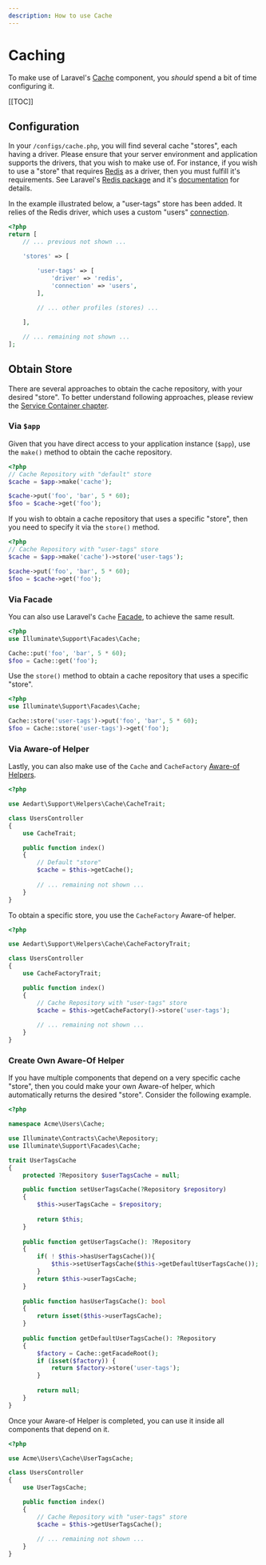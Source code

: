 ```yaml
---
description: How to use Cache
---
```


# Caching

To make use of Laravel's [Cache](https://laravel.com/docs/8.x/cache) component, you _should_ spend a bit of time configuring it.

[[TOC]]

## Configuration

In your `/configs/cache.php`, you will find several cache "stores", each having a driver.
Please ensure that your server environment and application supports the drivers, that you wish to make use of.
For instance, if you wish to use a "store" that requires [Redis](https://redis.io/) as a driver, then you must fulfill it's requirements. 
See Laravel's [Redis package](https://packagist.org/packages/illuminate/redis) and it's [documentation](https://laravel.com/docs/8.x/redis) for details.

In the example illustrated below, a "user-tags" store has been added.
It relies of the Redis driver, which uses a custom "users" [connection](https://laravel.com/docs/8.x/redis#configuration).

```php
<?php
return [
    // ... previous not shown ...

    'stores' => [

        'user-tags' => [
            'driver' => 'redis',
            'connection' => 'users',
        ],
    
        // ... other profiles (stores) ...

    ],

    // ... remaining not shown ...    
];
```

## Obtain Store

There are several approaches to obtain the cache repository, with your desired "store".
To better understand following approaches, please review the [Service Container chapter](container.md#resolving).

### Via `$app`

Given that you have direct access to your application instance (`$app`), use the `make()` method to obtain the cache repository. 

```php
<?php
// Cache Repository with "default" store
$cache = $app->make('cache');

$cache->put('foo', 'bar', 5 * 60);
$foo = $cache->get('foo');
```

If you wish to obtain a cache repository that uses a specific "store", then you need to specify it via the `store()` method.

```php
<?php
// Cache Repository with "user-tags" store
$cache = $app->make('cache')->store('user-tags');

$cache->put('foo', 'bar', 5 * 60);
$foo = $cache->get('foo');
```

### Via Facade

You can also use Laravel's `Cache` [Facade](https://laravel.com/docs/8.x/facades), to achieve the same result.

```php
<?php
use Illuminate\Support\Facades\Cache;

Cache::put('foo', 'bar', 5 * 60);
$foo = Cache::get('foo');
```

Use the `store()` method to obtain a cache repository that uses a specific "store".

```php
<?php
use Illuminate\Support\Facades\Cache;

Cache::store('user-tags')->put('foo', 'bar', 5 * 60);
$foo = Cache::store('user-tags')->get('foo');
```

### Via Aware-of Helper

Lastly, you can also make use of the `Cache` and `CacheFactory` [Aware-of Helpers](../../support/laravel).

```php
<?php

use Aedart\Support\Helpers\Cache\CacheTrait;

class UsersController
{
    use CacheTrait;

    public function index()
    {
        // Default "store"
        $cache = $this->getCache();
    
        // ... remaining not shown ...
    }
}
```

To obtain a specific store, you use the `CacheFactory` Aware-of helper.

```php
<?php

use Aedart\Support\Helpers\Cache\CacheFactoryTrait;

class UsersController
{
    use CacheFactoryTrait;

    public function index()
    {
        // Cache Repository with "user-tags" store
        $cache = $this->getCacheFactory()->store('user-tags');
    
        // ... remaining not shown ...
    }
}
```

### Create Own Aware-Of Helper

If you have multiple components that depend on a very specific cache "store", then you could make your own Aware-of helper, which automatically returns the desired "store".
Consider the following example.

```php
<?php

namespace Acme\Users\Cache;

use Illuminate\Contracts\Cache\Repository;
use Illuminate\Support\Facades\Cache;

trait UserTagsCache
{
    protected ?Repository $userTagsCache = null;

    public function setUserTagsCache(?Repository $repository)
    {
        $this->userTagsCache = $repository;
        
        return $this;
    }
    
    public function getUserTagsCache(): ?Repository
    {
        if( ! $this->hasUserTagsCache()){
            $this->setUserTagsCache($this->getDefaultUserTagsCache());
        }
        return $this->userTagsCache;
    }
    
    public function hasUserTagsCache(): bool
    {
        return isset($this->userTagsCache);
    }
    
    public function getDefaultUserTagsCache(): ?Repository
    {
        $factory = Cache::getFacadeRoot();
        if (isset($factory)) {
            return $factory->store('user-tags');
        }
        
        return null;
    }
} 
```

Once your Aware-of Helper is completed, you can use it inside all components that depend on it.

```php
<?php

use Acme\Users\Cache\UserTagsCache;

class UsersController
{
    use UserTagsCache;

    public function index()
    {
        // Cache Repository with "user-tags" store
        $cache = $this->getUserTagsCache();
    
        // ... remaining not shown ...
    }
}
```
